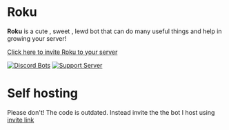 # Roku
**Roku** is a cute , sweet , lewd bot that can do many useful things and help in growing your server!

[Click here to invite Roku to your server](https://discord.com/api/oauth2/authorize?client_id=706531890718310492&permissions=8&redirect_uri=https%3A%2F%2Fdiscord.gg%2FzMRKMMF&response_type=code&scope=bot%20guilds)

[![Discord Bots](https://discordbots.org/api/widget/706531890718310492.svg)](https://discordbots.org/bot/706531890718310492)
[![Support Server](https://img.shields.io/badge/Invite%20link-%20Roku's%20Support%20Server-ff69b4)](https://discord.gg/zMRKMMF)

# Self hosting
Please don't! The code is outdated. Instead invite the the bot I host using [invite link](https://discord.com/api/oauth2/authorize?client_id=706531890718310492&permissions=8&redirect_uri=https%3A%2F%2Fdiscord.gg%2FzMRKMMF&response_type=code&scope=bot%20guilds)
